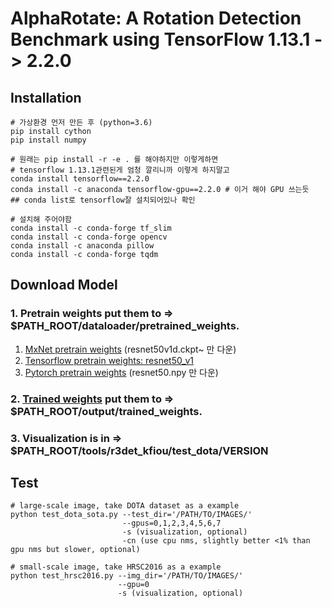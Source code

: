 # AlphaRotate: A Rotation Detection Benchmark using TensorFlow 1.13.1 -> 2.2.0

## Installation
```shell
# 가상환경 먼저 만든 후 (python=3.6)
pip install cython
pip install numpy

# 원래는 pip install -r -e . 를 해야하지만 이렇게하면 
# tensorflow 1.13.1관련된게 엄청 깔리니까 이렇게 하지말고
conda install tensorflow==2.2.0
conda install -c anaconda tensorflow-gpu==2.2.0 # 이거 해야 GPU 쓰는듯
## conda list로 tensorflow잘 설치되어있나 확인

# 설치해 주어야함
conda install -c conda-forge tf_slim
conda install -c conda-forge opencv
conda install -c anaconda pillow
conda install -c conda-forge tqdm
```

## Download Model
### 1. Pretrain weights put them to => $PATH_ROOT/dataloader/pretrained_weights. 
1. [MxNet pretrain weights](https://drive.google.com/drive/folders/1BM8ffn1WnsRRb5RcuAcyJAHX8NS2M1Gz?usp=sharing) (resnet50v1d.ckpt~ 만 다운)
2. [Tensorflow pretrain weights: resnet50_v1](http://download.tensorflow.org/models/resnet_v1_50_2016_08_28.tar.gz)
3. [Pytorch pretrain weights](https://drive.google.com/drive/folders/14Bx6TK4LVadTtzNFTQj293cKYk_5IurH?usp=sharing) (resnet50.npy 만 다운)

### 2. [Trained weights](https://pan.baidu.com/s/1n5eqqqE0j3dhYgXM-4_k5A) put them to => $PATH_ROOT/output/trained_weights.

### 3. Visualization is in => $PATH_ROOT/tools/r3det_kfiou/test_dota/VERSION

## Test
```shell
# large-scale image, take DOTA dataset as a example
python test_dota_sota.py --test_dir='/PATH/TO/IMAGES/'  
                         --gpus=0,1,2,3,4,5,6,7  
                         -s (visualization, optional)
                         -cn (use cpu nms, slightly better <1% than gpu nms but slower, optional)

# small-scale image, take HRSC2016 as a example
python test_hrsc2016.py --img_dir='/PATH/TO/IMAGES/'  
                        --gpu=0
                        -s (visualization, optional)
``` 


